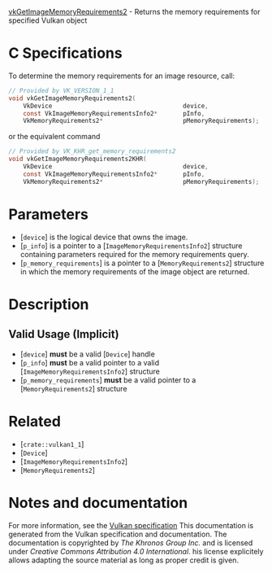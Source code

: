 [vkGetImageMemoryRequirements2](https://www.khronos.org/registry/vulkan/specs/1.3-extensions/man/html/vkGetImageMemoryRequirements2.html) - Returns the memory requirements for specified Vulkan object

# C Specifications
To determine the memory requirements for an image resource, call:
```c
// Provided by VK_VERSION_1_1
void vkGetImageMemoryRequirements2(
    VkDevice                                    device,
    const VkImageMemoryRequirementsInfo2*       pInfo,
    VkMemoryRequirements2*                      pMemoryRequirements);
```
or the equivalent command
```c
// Provided by VK_KHR_get_memory_requirements2
void vkGetImageMemoryRequirements2KHR(
    VkDevice                                    device,
    const VkImageMemoryRequirementsInfo2*       pInfo,
    VkMemoryRequirements2*                      pMemoryRequirements);
```

# Parameters
- [`device`] is the logical device that owns the image.
- [`p_info`] is a pointer to a [`ImageMemoryRequirementsInfo2`] structure containing parameters required for the memory requirements query.
- [`p_memory_requirements`] is a pointer to a [`MemoryRequirements2`] structure in which the memory requirements of the image object are returned.

# Description
## Valid Usage (Implicit)
-  [`device`] **must**  be a valid [`Device`] handle
-  [`p_info`] **must**  be a valid pointer to a valid [`ImageMemoryRequirementsInfo2`] structure
-  [`p_memory_requirements`] **must**  be a valid pointer to a [`MemoryRequirements2`] structure

# Related
- [`crate::vulkan1_1`]
- [`Device`]
- [`ImageMemoryRequirementsInfo2`]
- [`MemoryRequirements2`]

# Notes and documentation
For more information, see the [Vulkan specification](https://www.khronos.org/registry/vulkan/specs/1.3-extensions/html/vkspec.html)
This documentation is generated from the Vulkan specification and documentation.
The documentation is copyrighted by *The Khronos Group Inc.* and is licensed under *Creative Commons Attribution 4.0 International*.
his license explicitely allows adapting the source material as long as proper credit is given.
        